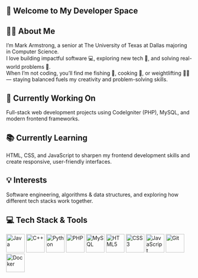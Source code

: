 ## 👋 Welcome to My Developer Space


## 🙋‍♂️ About Me
I’m Mark Armstrong, a senior at The University of Texas at Dallas majoring in Computer Science.  
I love building impactful software 💻, exploring new tech 🚀, and solving real-world problems 🧩.  
When I’m not coding, you’ll find me fishing 🎣, cooking 🍳, or weightlifting 🏋️‍♂️ — staying balanced fuels my creativity and problem-solving skills.

## 🚀 Currently Working On
Full-stack web development projects using CodeIgniter (PHP), MySQL, and modern frontend frameworks.

## 📚 Currently Learning
HTML, CSS, and JavaScript to sharpen my frontend development skills and create responsive, user-friendly interfaces.

## 💡 Interests
Software engineering, algorithms & data structures, and exploring how different tech stacks work together.


## 💻 Tech Stack & Tools

<p align="left">
  <img src="https://cdn.jsdelivr.net/gh/devicons/devicon/icons/java/java-original.svg" alt="Java" width="50" height="50"/>
  <img src="https://cdn.jsdelivr.net/gh/devicons/devicon/icons/cplusplus/cplusplus-original.svg" alt="C++" width="50" height="50"/>
  <img src="https://cdn.jsdelivr.net/gh/devicons/devicon/icons/python/python-original.svg" alt="Python" width="50" height="50"/>
  <img src="https://cdn.jsdelivr.net/gh/devicons/devicon/icons/php/php-original.svg" alt="PHP" width="50" height="50"/>
  <img src="https://cdn.jsdelivr.net/gh/devicons/devicon/icons/mysql/mysql-original.svg" alt="MySQL" width="50" height="50"/>
  <img src="https://cdn.jsdelivr.net/gh/devicons/devicon/icons/html5/html5-original.svg" alt="HTML5" width="50" height="50"/>
  <img src="https://cdn.jsdelivr.net/gh/devicons/devicon/icons/css3/css3-original.svg" alt="CSS3" width="50" height="50"/>
  <img src="https://cdn.jsdelivr.net/gh/devicons/devicon/icons/javascript/javascript-original.svg" alt="JavaScript" width="50" height="50"/>
  <img src="https://cdn.jsdelivr.net/gh/devicons/devicon/icons/git/git-original.svg" alt="Git" width="50" height="50"/>
  <img src="https://cdn.jsdelivr.net/gh/devicons/devicon/icons/docker/docker-original.svg" alt="Docker" width="50" height="50"/>
</p>
